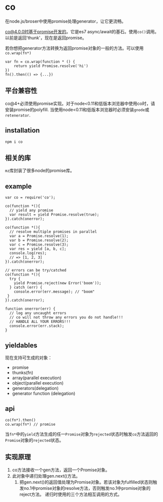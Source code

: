 # co

在node.js/broser中使用promise处理generator，让它更流畅。

co@4.0.0时基于promise开发的。它是es7 async/await的基石。使用`co()`调用。以前是返回'thunk'，现在是返回promise。

若你想把generator方法转换为返回promise对象的一般的方法。可以使用`co.wrap(fn*)`

```
var fn = co.wrap(function * () {
    return yield Promise.resolve('hi')
})
fn().then(() => {...})
```
## 平台兼容性

co@4+必须使用promise实现。对于node<0.11和低版本浏览器中使用co时，请安装promise的polyfill.
当使用node<0.11和低版本浏览器时必须安装`gnode`或`retenerator`.

## installation

`npm i co`

## 相关的库

`mz`库封装了很多node的promise库。

## example

```
var co = require('co');
 
co(function *(){
  // yield any promise
  var result = yield Promise.resolve(true);
}).catch(onerror);
 
co(function *(){
  // resolve multiple promises in parallel
  var a = Promise.resolve(1);
  var b = Promise.resolve(2);
  var c = Promise.resolve(3);
  var res = yield [a, b, c];
  console.log(res);
  // => [1, 2, 3]
}).catch(onerror);
 
// errors can be try/catched
co(function *(){
  try {
    yield Promise.reject(new Error('boom'));
  } catch (err) {
    console.error(err.message); // "boom"
 }
}).catch(onerror);
 
function onerror(err) {
  // log any uncaught errors
  // co will not throw any errors you do not handle!!!
  // HANDLE ALL YOUR ERRORS!!!
  console.error(err.stack);
}
```

## yieldables

现在支持可生成的对象：

- promise
- thunks(fn)
- array(parallel execution)
- object(parallel execution)
- generators(delegation)
- generator function (delegation)

## api

```
co(fn*).then()
co.wrap(fn*) // promise
```
当`fn*`中的`yield`方法生成的任一`Promise`对象为`rejected`状态时触发`co`方法返回的`Promise`对象的`rejected`状态。

## 实现原理
1. co方法接收一个gen方法，返回一个Promise对象。
2. 此对象中递归处理gen.next()方法。
   1. 把gen.next()的返回值处理为Promise对象。若该对象为fulfilled状态则触发no.1中promise对象的resolve方法，否则触发no.1中promise对象的reject方法。
递归时使用的三个方法相互调用的方式。